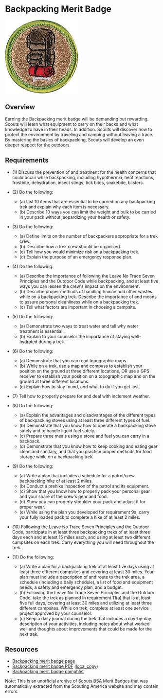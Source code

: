 

# Backpacking Merit Badge

![Backpacking Merit Badge](images/backpacking-merit-badge.jpg)

## Overview



Earning the Backpacking merit badge will be demanding but rewarding. Scouts will learn what equipment to carry on their backs and what knowledge to have in their heads. In addition. Scouts will discover how to protect the environment by traveling and camping without leaving a trace. By mastering the basics of backpacking, Scouts will develop an even deeper respect for the outdoors.

## Requirements

* (1) Discuss the prevention of and treatment for the health concerns that could occur while backpacking, including hypothermia, heat reactions, frostbite, dehydration, insect stings, tick bites, snakebite, blisters.
* (2) Do the following:
    * (a) List 10 items that are essential to be carried on any backpacking trek and explain why each item is necessary.
    * (b) Describe 10 ways you can limit the weight and bulk to be carried in your pack without jeopardizing your health or safety.


* (3) Do the following:
    * (a) Define limits on the number of backpackers appropriate for a trek crew.
    * (b) Describe how a trek crew should be organized.
    * (c) Tell how you would minimize risk on a backpacking trek.
    * (d) Explain the purpose of an emergency response plan.


* (4) Do the following:
    * (a) Describe the importance of following the Leave No Trace Seven Principles and the Outdoor Code while backpacking, and at least five ways you can lessen the crew's impact on the environment.
    * (b) Describe proper methods of handling human and other wastes while on a backpacking trek. Describe the importance of and means to assure personal cleanliness while on a backpacking trek.
    * (c) Tell what factors are important in choosing a campsite.


* (5) Do the following:
    * (a) Demonstrate two ways to treat water and tell why water treatment is essential.
    * (b) Explain to your counselor the importance of staying well-hydrated during a trek.


* (6) Do the following:
    * (a) Demonstrate that you can read topographic maps.
    * (b) While on a trek, use a map and compass to establish your position on the ground at three different locations, OR use a GPS receiver to establish your position on a topographic map and on the ground at three different locations.
    * (c) Explain how to stay found, and what to do if you get lost.


* (7) Tell how to properly prepare for and deal with inclement weather.
* (8) Do the following:
    * (a) Explain the advantages and disadvantages of the different types of backpacking stoves using at least three different types of fuel.
    * (b) Demonstrate that you know how to operate a backpacking stove safely and to handle liquid fuel safely.
    * (c) Prepare three meals using a stove and fuel you can carry in a backpack.
    * (d) Demonstrate that you know how to keep cooking and eating gear clean and sanitary, and that you practice proper methods for food storage while on a backpacking trek.


* (9) Do the following:
    * (a) Write a plan that includes a schedule for a patrol/crew backpacking hike of at least 2 miles.
    * (b) Conduct a prehike inspection of the patrol and its equipment.
    * (c) Show that you know how to properly pack your personal gear and your share of the crew's gear and food.
    * (d) Show you can properly shoulder your pack and adjust it for proper wear.
    * (e) While using the plan you developed for requirement 9a, carry your fully loaded pack to complete a hike of at least 2 miles.


* (10) Following the Leave No Trace Seven Principles and the Outdoor Code, participate in at least three backpacking treks of at least three days each and at least 15 miles each, and using at least two different campsites on each trek. Carry everything you will need throughout the trek.
* (11) Do the following:
    * (a) Write a plan for a backpacking trek of at least five days using at least three different campsites and covering at least 30 miles. Your plan must include a description of and route to the trek area, a schedule (including a daily schedule), a list of food and equipment needs, a safety and emergency plan, and a budget.
    * (b) Following the Leave No Trace Seven Principles and the Outdoor Code, take the trek as planned in requirement 11(a) that is at least five full days, covering at least 30 miles and utilizing at least three different campsites. While on trek, complete at least one service project approved by your counselor.
    * (c) Keep a daily journal during the trek that includes a day-by-day description of your activities, including notes about what worked well and thoughts about improvements that could be made for the next trek.




## Resources

- [Backpacking merit badge page](https://www.scouting.org/merit-badges/backpacking/)
- [Backpacking merit badge PDF](https://filestore.scouting.org/filestore/Merit_Badge_ReqandRes/Backpacking.pdf) ([local copy](files/backpacking-merit-badge.pdf))
- [Backpacking merit badge pamphlet](https://www.scoutshop.org/bsa-backpacking-merit-badge-pamphlet-661588.html)

Note: This is an unofficial archive of Scouts BSA Merit Badges that was automatically extracted from the Scouting America website and may contain errors.